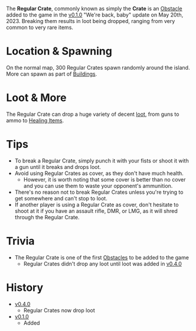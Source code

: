 The **Regular Crate**, commonly known as simply the **Crate** is an [Obstacle](/obstacle) added to the game in the [v0.1.0](https://github.com/HasangerGames/suroi/releases/tag/v0.1.0) "We're back, baby" update on May 20th, 2023. Breaking them results in loot being dropped, ranging from very common to very rare items.

# Location & Spawning

On the normal map, 300 Regular Crates spawn randomly around the island. More can spawn as part of [Buildings](/buildings).

# Loot & More

The Regular Crate can drop a huge variety of decent [loot](/loot/#regular_crate), from guns to ammo to [Healing Items](/healing).

# Tips

- To break a Regular Crate, simply punch it with your fists or shoot it with a gun until it breaks and drops loot.
- Avoid using Regular Crates as cover, as they don't have much health.
  - However, it is worth noting that some cover is better than no cover and you can use them to waste your opponent's ammunition.
- There's no reason not to break Regular Crates unless you're trying to get somewhere and can't stop to loot.
- If another player is using a Regular Crate as cover, don't hesitate to shoot at it if you have an assault rifle, DMR, or LMG, as it will shred through the Regular Crate.

# Trivia

- The Regular Crate is one of the first [Obstacles](/obstacles) to be added to the game
  - Regular Crates didn't drop any loot until loot was added in [v0.4.0](https://github.com/HasangerGames/suroi/releases/tag/v0.4.0)

# History

- [v0.4.0](https://github.com/HasangerGames/suroi/releases/tag/v0.4.0)
  - Regular Crates now drop loot
- [v0.1.0](https://github.com/HasangerGames/suroi/releases/tag/v0.1.0)
  - Added
